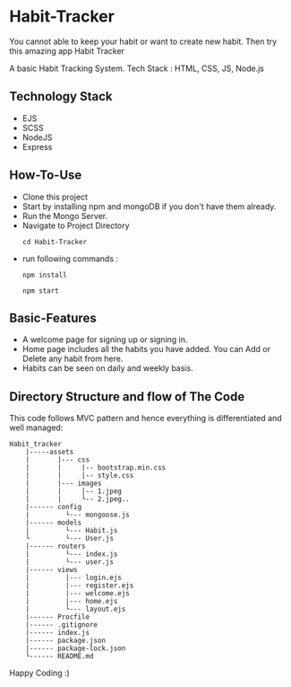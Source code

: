 # Habit-Tracker
You cannot able to keep your habit or want to create new habit.
Then try this amazing app Habit Tracker

A basic Habit Tracking System. Tech Stack : HTML, CSS, JS, Node.js

## Technology Stack
- EJS
- SCSS
- NodeJS
- Express

## How-To-Use

- Clone this project
- Start by installing npm and mongoDB if you don't have them already.
- Run the Mongo Server.
- Navigate to Project Directory
    ```
    cd Habit-Tracker
    ```
- run following commands :
    ```
    npm install 
    ```
    ```
    npm start
    ```
## Basic-Features
- A welcome page for signing up or signing in.
- Home page includes all the habits you have added. You can Add or Delete any habit from here.
- Habits can be seen on daily and weekly basis.
   
## Directory Structure and flow of The Code
This code follows MVC pattern and hence everything is differentiated and well managed:

    Habit_tracker
        |-----assets
        |       |--- css
        |       |     |-- bootstrap.min.css
        |       |     |-- style.css
        |       |--- images
        |       |     |-- 1.jpeg
        |       |     └-- 2.jpeg..
        |------ config
        |         └--- mongoose.js
        |------ models
        |         └--- Habit.js
        └         └--- User.js 
        |------ routers
        |         └--- index.js
        |         └--- user.js
        |------ views
        |         |--- login.ejs
        |         |--- register.ejs
        |         |--- welcome.ejs
        |         |--- home.ejs
        |         └--- layout.ejs
        |------ Procfile
        |------ .gitignore
        |------ index.js
        |------ package.json
        |------ package-lock.json
        └------ README.md

Happy Coding :)
